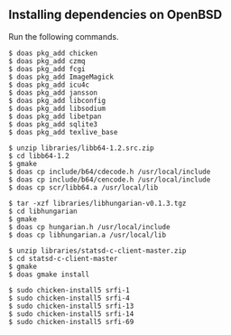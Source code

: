 Installing dependencies on OpenBSD
----------------------------------
Run the following commands.

    $ doas pkg_add chicken
    $ doas pkg_add czmq
    $ doas pkg_add fcgi
    $ doas pkg_add ImageMagick
    $ doas pkg_add icu4c
    $ doas pkg_add jansson
    $ doas pkg_add libconfig
    $ doas pkg_add libsodium
    $ doas pkg_add libetpan
    $ doas pkg_add sqlite3
    $ doas pkg_add texlive_base

    $ unzip libraries/libb64-1.2.src.zip
    $ cd libb64-1.2
    $ gmake
    $ doas cp include/b64/cdecode.h /usr/local/include
    $ doas cp include/b64/cencode.h /usr/local/include
    $ doas cp scr/libb64.a /usr/local/lib

    $ tar -xzf libraries/libhungarian-v0.1.3.tgz
    $ cd libhungarian
    $ gmake
    $ doas cp hungarian.h /usr/local/include
    $ doas cp libhungarian.a /usr/local/lib

    $ unzip libraries/statsd-c-client-master.zip
    $ cd statsd-c-client-master
    $ gmake
    $ doas gmake install

    $ sudo chicken-install5 srfi-1
    $ sudo chicken-install5 srfi-4
    $ sudo chicken-install5 srfi-13
    $ sudo chicken-install5 srfi-14
    $ sudo chicken-install5 srfi-69
